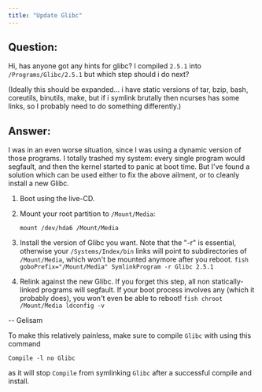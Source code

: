 ```yaml
---
title: "Update Glibc"
---
```


## Question:

Hi, has anyone got any hints for glibc? I compiled `2.5.1` into
`/Programs/Glibc/2.5.1` but which step should i do next?

(Ideally this should be expanded... i have static versions of tar, bzip, bash,
coreutils, binutils, make, but if i symlink brutally then ncurses has some
links, so I probably need to do something differently.)

## Answer:

I was in an even worse situation, since I was using a dynamic version of those
programs. I totally trashed my system: every single program would segfault, and
then the kernel started to panic at boot time. But I've found a solution which
can be used either to fix the above ailment, or to cleanly install a new Glibc.

1. Boot using the live-CD.

2. Mount your root partition to `/Mount/Media`:

    ```fish
    mount /dev/hda6 /Mount/Media
    ```

3. Install the version of Glibc you want. Note that the "-r" is essential,
   otherwise your `/Systems/Index/bin` links will point to subdirectories of
   `/Mount/Media`, which won't be mounted anymore after you reboot.
   `fish goboPrefix="/Mount/Media" SymlinkProgram -r Glibc 2.5.1 `
4. Relink against the new Glibc. If you forget this step, all non
   statically-linked programs will segfault. If your boot process involves any
   (which it probably does), you won't even be able to reboot!
   `fish chroot /Mount/Media ldconfig -v `

-- Gelisam

To make this relatively painless, make sure to compile `Glibc` with using this
command

```fish
Compile -l no Glibc
```

as it will stop `Compile` from symlinking `Glibc` after a successful compile and
install.
